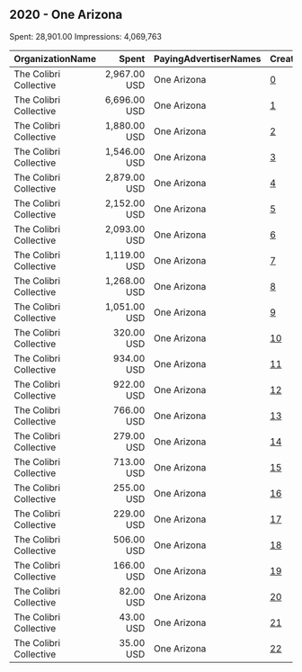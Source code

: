 ## 2020 - One Arizona 
Spent: 28,901.00
Impressions: 4,069,763

|OrganizationName|Spent|PayingAdvertiserNames|CreativeUrls|Impressions|Genders|AgeBrackets|CountryCodes|BillingAddresses|CandidateBallotInformation|
|:---|---:|:---|:---|---:|:---|:---|:---|:---|:---|
|The Colibri Collective|2,967.00 USD|One Arizona|[0](https://www.snap.com/political-ads/asset/87472603a59e649f05fb8b1d269469f4fc1c3464d14c067bce96b5142e1d6990?mediaType=png)|862,234||18-34|united states|"1425 N 1st St #100,Phoenix,85004,US"||
|The Colibri Collective|6,696.00 USD|One Arizona|[1](https://www.snap.com/political-ads/asset/8f4dd3e291619f3e702437e9d5e6df39f64c66c6aaac8207db149c301fe66abd?mediaType=mp4)|677,701||18+|united states|"1425 N 1st St #100,Phoenix,85004,US"|GOTV|
|The Colibri Collective|1,880.00 USD|One Arizona|[2](https://www.snap.com/political-ads/asset/dfbab9dc10094990fc2e0a5ebd2013ef10a95edd2447db5b83a352f739ab469c?mediaType=png)|556,169||18-34|united states|"1425 N 1st St #100,Phoenix,85004,US"||
|The Colibri Collective|1,546.00 USD|One Arizona|[3](https://www.snap.com/political-ads/asset/5244175a6c71240f9c705a3d565c1ca5461e13c0d5df5948df57b1f2dde3f3a4?mediaType=png)|471,153||18-34|united states|"1425 N 1st St #100,Phoenix,85004,US"||
|The Colibri Collective|2,879.00 USD|One Arizona|[4](https://www.snap.com/political-ads/asset/92ed030ebd9d70c0fd578f9f539024818e4f583166858672e4185ebad5d46445?mediaType=mp4)|325,627||18+|united states|"1425 N 1st St #100,Phoenix,85004,US"|GOTV|
|The Colibri Collective|2,152.00 USD|One Arizona|[5](https://www.snap.com/political-ads/asset/57142c452b369d0ad8df491e9b2a897174e078fc02a8ce544d7a418064630b17?mediaType=mp4)|178,571|FEMALE|18+|united states|"1425 N 1st St #100,Phoenix,85004,US"|GOTV|
|The Colibri Collective|2,093.00 USD|One Arizona|[6](https://www.snap.com/political-ads/asset/f9b2d250f8518d1b6d5694e3c310cd9a34020734de2f107cb4197f5d3ef59117?mediaType=mp4)|150,169|FEMALE|18+|united states|"1425 N 1st St #100,Phoenix,85004,US"|GOTV|
|The Colibri Collective|1,119.00 USD|One Arizona|[7](https://www.snap.com/political-ads/asset/57142c452b369d0ad8df491e9b2a897174e078fc02a8ce544d7a418064630b17?mediaType=mp4)|131,731||18+|united states|"1425 N 1st St #100,Phoenix,85004,US"|GOTV|
|The Colibri Collective|1,268.00 USD|One Arizona|[8](https://www.snap.com/political-ads/asset/5675bc427e26ea0f6d839f3a596cb382d4cbf9dc55596bcd72bae7e6e4230fd8?mediaType=png)|80,946||18-34|united states|"1425 N 1st St #100,Phoenix,85004,US"||
|The Colibri Collective|1,051.00 USD|One Arizona|[9](https://www.snap.com/political-ads/asset/87472603a59e649f05fb8b1d269469f4fc1c3464d14c067bce96b5142e1d6990?mediaType=png)|79,654||18-34|united states|"1425 N 1st St #100,Phoenix,85004,US"||
|The Colibri Collective|320.00 USD|One Arizona|[10](https://www.snap.com/political-ads/asset/267f5d9be9654f25eb44a37f2e04fc37d091d95d477cc85b0ecb921c396b1f44?mediaType=png)|77,514||18+|united states|"1425 N 1st St #100,Phoenix,85004,US"||
|The Colibri Collective|934.00 USD|One Arizona|[11](https://www.snap.com/political-ads/asset/57142c452b369d0ad8df491e9b2a897174e078fc02a8ce544d7a418064630b17?mediaType=mp4)|76,131||18-35|united states|"1425 N 1st St #100,Phoenix,85004,US"|GOTV|
|The Colibri Collective|922.00 USD|One Arizona|[12](https://www.snap.com/political-ads/asset/8f4dd3e291619f3e702437e9d5e6df39f64c66c6aaac8207db149c301fe66abd?mediaType=mp4)|63,871||18-35|united states|"1425 N 1st St #100,Phoenix,85004,US"|GOTV|
|The Colibri Collective|766.00 USD|One Arizona|[13](https://www.snap.com/political-ads/asset/5244175a6c71240f9c705a3d565c1ca5461e13c0d5df5948df57b1f2dde3f3a4?mediaType=png)|56,006||18-34|united states|"1425 N 1st St #100,Phoenix,85004,US"||
|The Colibri Collective|279.00 USD|One Arizona|[14](https://www.snap.com/political-ads/asset/fa05fe100a49094a9286e4a104a98006428dd8649f63a92924e16494eced18b3?mediaType=png)|55,441||18+|united states|"1425 N 1st St #100,Phoenix,85004,US"||
|The Colibri Collective|713.00 USD|One Arizona|[15](https://www.snap.com/political-ads/asset/dfbab9dc10094990fc2e0a5ebd2013ef10a95edd2447db5b83a352f739ab469c?mediaType=png)|50,784||18-34|united states|"1425 N 1st St #100,Phoenix,85004,US"||
|The Colibri Collective|255.00 USD|One Arizona|[16](https://www.snap.com/political-ads/asset/87472603a59e649f05fb8b1d269469f4fc1c3464d14c067bce96b5142e1d6990?mediaType=png)|46,145||18+|united states|"1425 N 1st St #100,Phoenix,85004,US"||
|The Colibri Collective|229.00 USD|One Arizona|[17](https://www.snap.com/political-ads/asset/5244175a6c71240f9c705a3d565c1ca5461e13c0d5df5948df57b1f2dde3f3a4?mediaType=png)|46,022||18+|united states|"1425 N 1st St #100,Phoenix,85004,US"||
|The Colibri Collective|506.00 USD|One Arizona|[18](https://www.snap.com/political-ads/asset/92ed030ebd9d70c0fd578f9f539024818e4f583166858672e4185ebad5d46445?mediaType=mp4)|45,278||18-35|united states|"1425 N 1st St #100,Phoenix,85004,US"|GOTV|
|The Colibri Collective|166.00 USD|One Arizona|[19](https://www.snap.com/political-ads/asset/dfbab9dc10094990fc2e0a5ebd2013ef10a95edd2447db5b83a352f739ab469c?mediaType=png)|30,045||18+|united states|"1425 N 1st St #100,Phoenix,85004,US"||
|The Colibri Collective|82.00 USD|One Arizona|[20](https://www.snap.com/political-ads/asset/8f4dd3e291619f3e702437e9d5e6df39f64c66c6aaac8207db149c301fe66abd?mediaType=mp4)|4,233||18-35|united states|"1425 N 1st St #100,Phoenix,85004,US"|GOTV|
|The Colibri Collective|43.00 USD|One Arizona|[21](https://www.snap.com/political-ads/asset/92ed030ebd9d70c0fd578f9f539024818e4f583166858672e4185ebad5d46445?mediaType=mp4)|2,515||18-35|united states|"1425 N 1st St #100,Phoenix,85004,US"|GOTV|
|The Colibri Collective|35.00 USD|One Arizona|[22](https://www.snap.com/political-ads/asset/57142c452b369d0ad8df491e9b2a897174e078fc02a8ce544d7a418064630b17?mediaType=mp4)|1,823||18-35|united states|"1425 N 1st St #100,Phoenix,85004,US"|GOTV|

